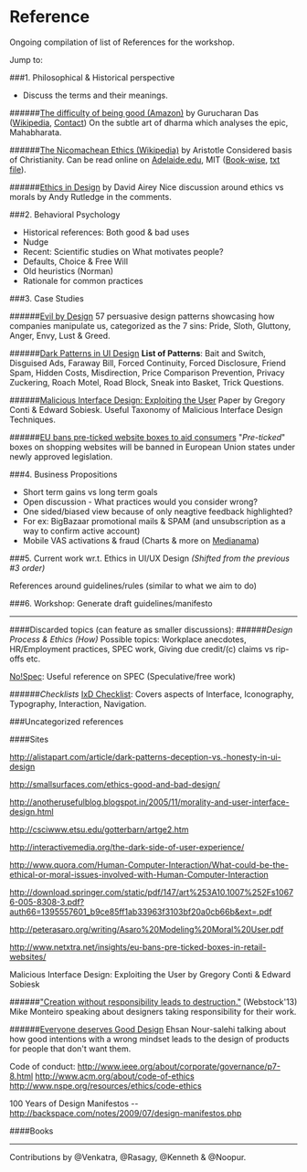 Reference
==========
Ongoing compilation of list of References for the workshop.

Jump to: 

###1. Philosophical & Historical perspective

- Discuss the terms and their meanings.

######[The difficulty of being good (Amazon)](http://www.amazon.com/The-Difficulty-Being-Good-Subtle/dp/0199754411) by Gurucharan Das ([Wikipedia](http://en.wikipedia.org/wiki/Gurcharan_Das), [Contact](http://gurcharandas.org/contact))
On the subtle art of dharma which analyses the epic, Mahabharata.

######[The Nicomachean Ethics (Wikipedia)](http://en.wikipedia.org/wiki/Nicomachean_Ethics) by Aristotle
Considered basis of Christianity. Can be read online on [Adelaide.edu](https://ebooks.adelaide.edu.au/a/aristotle/nicomachean/complete.html), MIT ([Book-wise](http://classics.mit.edu/Aristotle/nicomachaen.html), [txt file](http://classics.mit.edu/Aristotle/nicomachaen.mb.txt)).

######[Ethics in Design](http://www.davidairey.com/ethics-in-design/#comment-166135) by David Airey
Nice discussion around ethics vs morals by Andy Rutledge in the comments.

###2. Behavioral Psychology

- Historical references: Both good & bad uses
- Nudge
- Recent: Scientific studies on What motivates people?
- Defaults, Choice & Free Will
- Old heuristics (Norman)
- Rationale for common practices

###3. Case Studies

######[Evil by Design](http://evilbydesign.info/)
57 persuasive design patterns showcasing how companies manipulate us, categorized as the 7 sins: Pride, Sloth, Gluttony, Anger, Envy, Lust & Greed.

######[Dark Patterns in UI Design](http://darkpatterns.org/)
**List of Patterns**: Bait and Switch, Disguised Ads, Faraway Bill, Forced Continuity, Forced Disclosure, Friend Spam, Hidden Costs, Misdirection, Price Comparison Prevention, Privacy Zuckering, Roach Motel, Road Block, Sneak into Basket, Trick Questions.

######[Malicious Interface Design: Exploiting the User](http://www.westpoint.edu/eecs/SiteAssets/SitePages/Biography%20Documents/p271-conti.pdf)
Paper by Gregory Conti & Edward Sobiesk. Useful Taxonomy of Malicious Interface Design Techniques.

######[EU bans pre-ticked website boxes to aid consumers](http://www.bbc.com/news/world-europe-15260748)
"_Pre-ticked_" boxes on shopping websites will be banned in European Union states under newly approved legislation.


###4. Business Propositions

- Short term gains vs long term goals
- Open discussion - What practices would you consider wrong?
- One sided/biased view because of only neagtive feedback highlighted?
- For ex: BigBazaar promotional mails & SPAM (and unsubscription as a way to confirm active account)
- Mobile VAS activations & fraud (Charts & more on [Medianama](www.medianama.com/2014/11/223-mobile-vas-fraud-is-back/))

###5. Current work wr.t. Ethics in UI/UX Design
*(Shifted from the previous #3 order)*

References around guidelines/rules (similar to what we aim to do)

###6. Workshop: Generate draft guidelines/manifesto

-----

####Discarded topics (can feature as smaller discussions):
######*Design Process & Ethics (How)*
Possible topics: Workplace anecdotes, HR/Employment practices, SPEC work, Giving due credit/(c) claims vs rip-offs etc.

[No!Spec](http://www.nospec.com/): Useful reference on SPEC (Speculative/free work)

######*Checklists*
[IxD Checklist](http://ixdchecklist.com/): Covers aspects of Interface, Iconography, Typography, Interaction, Navigation.

###Uncategorized references

####Sites

http://alistapart.com/article/dark-patterns-deception-vs.-honesty-in-ui-design

http://smallsurfaces.com/ethics-good-and-bad-design/

http://anotherusefulblog.blogspot.in/2005/11/morality-and-user-interface-design.html

http://csciwww.etsu.edu/gotterbarn/artge2.htm

http://interactivemedia.org/the-dark-side-of-user-experience/

http://www.quora.com/Human-Computer-Interaction/What-could-be-the-ethical-or-moral-issues-involved-with-Human-Computer-Interaction

http://download.springer.com/static/pdf/147/art%253A10.1007%252Fs10676-005-8308-3.pdf?auth66=1395557601_b9ce85ff1ab33963f3103bf20a0cb66b&ext=.pdf

http://peterasaro.org/writing/Asaro%20Modeling%20Moral%20User.pdf

http://www.netxtra.net/insights/eu-bans-pre-ticked-boxes-in-retail-websites/

Malicious Interface Design: Exploiting the User by Gregory Conti & Edward Sobiesk

######["Creation without responsibility leads to destruction."](https://vimeo.com/68470326) (Webstock'13)
Mike Monteiro speaking about designers taking responsibility for their work.

######[Everyone deserves Good Design](http://www.everyonedeservesgreatdesign.com/#now)
Ehsan Nour-salehi talking about how good intentions with a wrong mindset leads to the design of products for people that don't want them.

Code of conduct:
http://www.ieee.org/about/corporate/governance/p7-8.html
http://www.acm.org/about/code-of-ethics
http://www.nspe.org/resources/ethics/code-ethics

100 Years of Design Manifestos -- http://backspace.com/notes/2009/07/design-manifestos.php

####Books

--------------
Contributions by @Venkatra, @Rasagy, @Kenneth & @Noopur.
